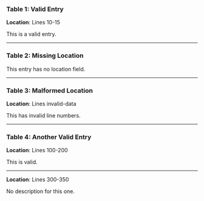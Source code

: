 ### Table 1: Valid Entry

**Location**: Lines 10-15

This is a valid entry.

---

### Table 2: Missing Location

This entry has no location field.

---

### Table 3: Malformed Location

**Location**: Lines invalid-data

This has invalid line numbers.

---

### Table 4: Another Valid Entry

**Location**: Lines 100-200

This is valid.

---

**Location**: Lines 300-350

No description for this one.
